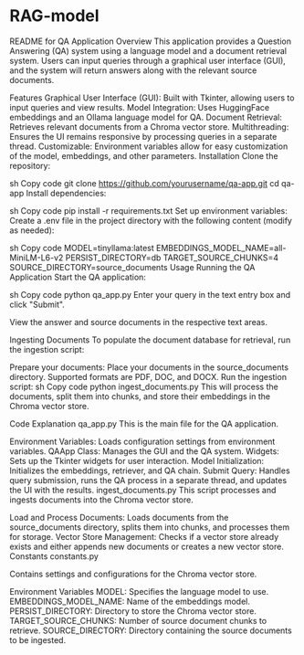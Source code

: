 # RAG-model
README for QA Application
Overview
This application provides a Question Answering (QA) system using a language model and a document retrieval system. Users can input queries through a graphical user interface (GUI), and the system will return answers along with the relevant source documents.

Features
Graphical User Interface (GUI): Built with Tkinter, allowing users to input queries and view results.
Model Integration: Uses HuggingFace embeddings and an Ollama language model for QA.
Document Retrieval: Retrieves relevant documents from a Chroma vector store.
Multithreading: Ensures the UI remains responsive by processing queries in a separate thread.
Customizable: Environment variables allow for easy customization of the model, embeddings, and other parameters.
Installation
Clone the repository:

sh
Copy code
git clone https://github.com/yourusername/qa-app.git
cd qa-app
Install dependencies:

sh
Copy code
pip install -r requirements.txt
Set up environment variables:
Create a .env file in the project directory with the following content (modify as needed):

sh
Copy code
MODEL=tinyllama:latest
EMBEDDINGS_MODEL_NAME=all-MiniLM-L6-v2
PERSIST_DIRECTORY=db
TARGET_SOURCE_CHUNKS=4
SOURCE_DIRECTORY=source_documents
Usage
Running the QA Application
Start the QA application:

sh
Copy code
python qa_app.py
Enter your query in the text entry box and click "Submit".

View the answer and source documents in the respective text areas.

Ingesting Documents
To populate the document database for retrieval, run the ingestion script:

Prepare your documents: Place your documents in the source_documents directory. Supported formats are PDF, DOC, and DOCX.
Run the ingestion script:
sh
Copy code
python ingest_documents.py
This will process the documents, split them into chunks, and store their embeddings in the Chroma vector store.

Code Explanation
qa_app.py
This is the main file for the QA application.

Environment Variables: Loads configuration settings from environment variables.
QAApp Class: Manages the GUI and the QA system.
Widgets: Sets up the Tkinter widgets for user interaction.
Model Initialization: Initializes the embeddings, retriever, and QA chain.
Submit Query: Handles query submission, runs the QA process in a separate thread, and updates the UI with the results.
ingest_documents.py
This script processes and ingests documents into the Chroma vector store.

Load and Process Documents: Loads documents from the source_documents directory, splits them into chunks, and processes them for storage.
Vector Store Management: Checks if a vector store already exists and either appends new documents or creates a new vector store.
Constants
constants.py

Contains settings and configurations for the Chroma vector store.

Environment Variables
MODEL: Specifies the language model to use.
EMBEDDINGS_MODEL_NAME: Name of the embeddings model.
PERSIST_DIRECTORY: Directory to store the Chroma vector store.
TARGET_SOURCE_CHUNKS: Number of source document chunks to retrieve.
SOURCE_DIRECTORY: Directory containing the source documents to be ingested.
